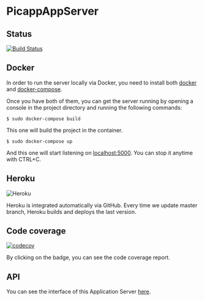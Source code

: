 # PicappAppServer

## Status
[![Build Status](https://travis-ci.com/RodrigoDeRosa/PicappAppServer.svg?token=rEyCUWQVS9saEunkyMqa&branch=master)](https://travis-ci.com/RodrigoDeRosa/PicappAppServer)

## Docker
In order to run the server locally via Docker, you need to install both
[docker](https://docs.docker.com/install/) and 
[docker-compose](https://docs.docker.com/compose/install/).

Once you have both of them, you can get the server running by opening a
console in the project directory and running the following commands:

    $ sudo docker-compose build

This one will build the project in the container.

    $ sudo docker-compose up
    
And this one will start listening on [localhost:5000](https://localhost:5000).
You can stop it anytime with CTRL+C.
    
## Heroku
![Heroku](https://heroku-badge.herokuapp.com/?app=picapp-app-server&root=/users)

Heroku is integrated automatically via GitHub. Every time we update master branch,
Heroku builds and deploys the last version.

## Code coverage
[![codecov](https://codecov.io/gh/RodrigoDeRosa/PicappAppServer/branch/master/graph/badge.svg?token=z6KQ00Bcth)](https://codecov.io/gh/RodrigoDeRosa/PicappAppServer)

By clicking on the badge, you can see the code coverage report.

## API
 
You can see the interface of this Application Server
[here](https://app.swaggerhub.com/apis/SteelSoft/PicApp-AppServer-Checkpoint-1/1.0.1).
